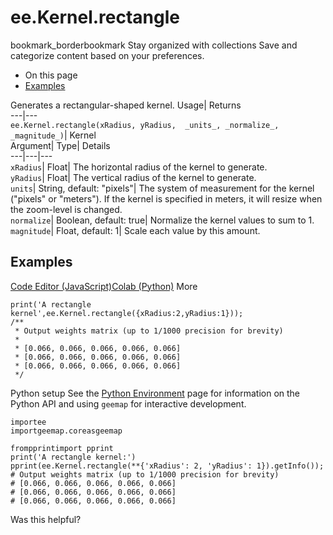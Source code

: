  
#  ee.Kernel.rectangle 
bookmark_borderbookmark Stay organized with collections  Save and categorize content based on your preferences.
  * On this page
  * [Examples](https://developers.google.com/earth-engine/apidocs/ee-kernel-rectangle#examples)


Generates a rectangular-shaped kernel. 
Usage| Returns  
---|---  
`ee.Kernel.rectangle(xRadius, yRadius,  _units_, _normalize_, _magnitude_)`| Kernel  
Argument| Type| Details  
---|---|---  
`xRadius`| Float| The horizontal radius of the kernel to generate.  
`yRadius`| Float| The vertical radius of the kernel to generate.  
`units`| String, default: "pixels"| The system of measurement for the kernel ("pixels" or "meters"). If the kernel is specified in meters, it will resize when the zoom-level is changed.  
`normalize`| Boolean, default: true| Normalize the kernel values to sum to 1.  
`magnitude`| Float, default: 1| Scale each value by this amount.  
## Examples
[Code Editor (JavaScript)](https://developers.google.com/earth-engine/apidocs/ee-kernel-rectangle#code-editor-javascript-sample)[Colab (Python)](https://developers.google.com/earth-engine/apidocs/ee-kernel-rectangle#colab-python-sample) More
```
print('A rectangle kernel',ee.Kernel.rectangle({xRadius:2,yRadius:1}));
/**
 * Output weights matrix (up to 1/1000 precision for brevity)
 *
 * [0.066, 0.066, 0.066, 0.066, 0.066]
 * [0.066, 0.066, 0.066, 0.066, 0.066]
 * [0.066, 0.066, 0.066, 0.066, 0.066]
 */
```
Python setup
See the [ Python Environment](https://developers.google.com/earth-engine/guides/python_install) page for information on the Python API and using `geemap` for interactive development.
```
importee
importgeemap.coreasgeemap
```
```
frompprintimport pprint
print('A rectangle kernel:')
pprint(ee.Kernel.rectangle(**{'xRadius': 2, 'yRadius': 1}).getInfo());
# Output weights matrix (up to 1/1000 precision for brevity)
# [0.066, 0.066, 0.066, 0.066, 0.066]
# [0.066, 0.066, 0.066, 0.066, 0.066]
# [0.066, 0.066, 0.066, 0.066, 0.066]
```

Was this helpful?
